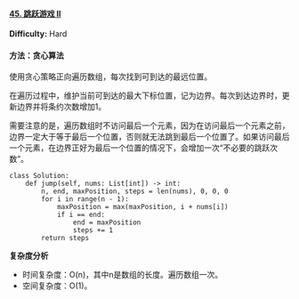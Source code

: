 #### [45. 跳跃游戏 II](https://leetcode-cn.com/problems/jump-game-ii/)

**Difficulty:** Hard

#### 方法：贪心算法

使用贪心策略正向遍历数组，每次找到可到达的最远位置。

在遍历过程中，维护当前可到达的最大下标位置，记为边界。每次到达边界时，更新边界并将条约次数增加1。

需要注意的是，遍历数组时不访问最后一个元素，因为在访问最后一个元素之前，边界一定大于等于最后一个位置，否则就无法跳到最后一个位置了。如果访问最后一个元素，在边界正好为最后一个位置的情况下，会增加一次“不必要的跳跃次数”。

```
class Solution:
    def jump(self, nums: List[int]) -> int:
        n, end, maxPosition, steps = len(nums), 0, 0, 0
        for i in range(n - 1):
            maxPosition = max(maxPosition, i + nums[i])
            if i == end:
                end = maxPosition
                steps += 1
        return steps
```

**复杂度分析**

- 时间复杂度：O(n)，其中n是数组的长度。遍历数组一次。
- 空间复杂度：O(1)。